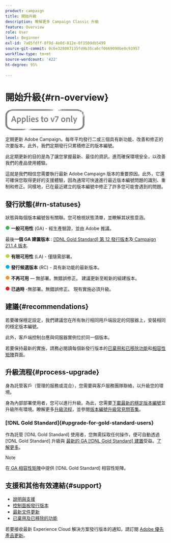 ```yaml
---
product: campaign
title: 開始升級
description: 瞭解更多 Campaign Classic 升級
feature: Overview
role: User
level: Beginner
exl-id: 7a05fdff-8f9d-4e8d-812e-0f1509db5499
source-git-commit: 0c6e328087135fd9b35ca6cf0669090be0c93957
workflow-type: tm+mt
source-wordcount: '422'
ht-degree: 95%

---
```


# 開始升級{#rn-overview}

![](../../assets/v7-only.svg)

定期更新 Adobe Campaign。每年平均發行二或三個具有新功能、改善和修正的次要版本。此外，我們定期發行只累積修正的版本編號。

此定期更新的目的是為了讓您掌握最新、最佳的資訊，進而確保環境安全，以改善我們的產品使用體驗。

這就是我們相信您需要執行最新 Adobe Campaign 版本的重要原因。此外，它還可確保您取得更好的支援體驗，因為通常可快速進行最近版本編號問題的識別、重制和修正。同樣地，已在最近建立的版本編號中修正了許多您可能會遇到的問題。

## 發行狀態{#rn-statuses}

狀態與每個版本編號皆有關聯。您可檢視狀態清單，並瞭解其狀態意涵。

![](assets/do-not-localize/green3.png) **一般可用性** (GA) - 經生產驗證，並由 Adobe 推議。

最後&#x200B;**一個 GA 建置版本** : [[!DNL Gold Standard]  第 12 發行版本](../../rn/using/gold-standard.md)及[ Campaign 21.1.4 版本](../../rn/using/latest-release.md#release-21-1-4-build-9340).

![](assets/do-not-localize/limited3.png) **有限可用性** (LA) - 僅隨需部署。

![](assets/do-not-localize/blue3.png) **發行候選版本** (RC) - 具有新功能的最新版本。

![](assets/do-not-localize/orange3.png) **不再可用**  — 無部署。無錯誤修正。 建議更新至較新的組建版本。

![](assets/do-not-localize/red3.png) **已過時** -無部署。無錯誤修正。 現有實施必須升級。

## 建議{#recommendations}

若要確保穩定設定，我們建議您在所有執行相同用戶端設定的伺服器上，安裝相同的穩定版本編號。

此外，客戶端控制台應與伺服器實例位於同一個版本。

若要保持最新的實施，請務必閱讀每個新發行版本的[已棄用和已移除功能](../../rn/using/deprecated-features.md)和[相容性矩陣](../../rn/using/compatibility-matrix.md)頁面。

## 升級流程{#process-upgrade}

身為託管客戶（管理的服務或混合），您需要與客戶服務團隊聯絡，以升級您的環境。

身為內部部署使用者，您可以進行升級。為此，您需要[下載最新的穩定版本編號](https://experience.adobe.com/#/downloads/content/software-distribution/en/campaign.html)並升級所有環境。瞭解更多[升級流程](../../production/using/build-upgrade.md)，並參閱[版本編號升級常見問答集](../../platform/using/faq-build-upgrade.md)。

### [!DNL Gold Standard]{#upgrade-for-gold-standard-users}

作為託管 [!DNL Gold Standard] 使用者，您無需採取任何操作，便可自動透過 [!DNL Gold Standard] 升級與 [最新的 GA [!DNL Gold Standard] 建置](../../rn/using/gold-standard.md#gs-12)受益。[了解更多](../../rn/using/gs-overview.md)。

>[!NOTE]
>在[ GA 相容性矩陣](../../rn/using/compatibility-matrix-gs.md)中提供 [!DNL Gold Standard] 相容性矩陣。

## 支援和其他有效連結{#support}

* [說明與支援](../../support.md)
* [控制面板發行版本](https://experienceleague.adobe.com/docs/control-panel/using/release-notes.html?lang=zh-Hant)
* [最新文件更新](../../rn/using/documentation-updates.md)
* [已棄用及已移除的功能](../../rn/using/deprecated-features.md)

若要接收最新 Experience Cloud 解決方案發行版本的通知，請訂閱 [Adobe 優先產品更新](https://www.adobe.com/tw/subscription/priority-product-update.html)。
